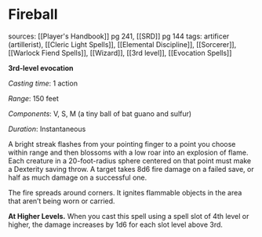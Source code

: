 # Fireball
sources: [[Player's Handbook]] pg 241, [[SRD]] pg 144
tags: artificer (artillerist), [[Cleric Light Spells]], [[Elemental Discipline]], [[Sorcerer]], [[Warlock Fiend Spells]], [[Wizard]], [[3rd level]], [[Evocation Spells]]

**3rd-level evocation**

*Casting time*: 1 action

*Range*: 150 feet

*Components*: V, S, M (a tiny ball of bat guano and sulfur)

*Duration*: Instantaneous

A bright streak flashes from your pointing finger to a point you choose within range and then blossoms with a low roar into an explosion of flame. Each creature in a 20-foot-radius sphere centered on that point must make a Dexterity saving throw. A target takes 8d6 fire damage on a failed save, or half as much damage on a successful one.

The fire spreads around corners. It ignites flammable objects in the area that aren’t being worn or carried.

**At Higher Levels.** When you cast this spell using a spell slot of 4th level or higher, the damage increases by 1d6 for each slot level above 3rd.
